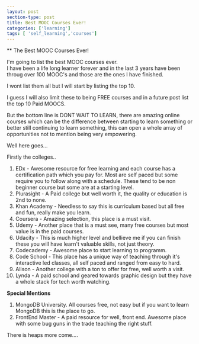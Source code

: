 ```yaml
---
layout: post
section-type: post
title: Best MOOC Courses Ever!
categories: ['learning']
tags: [ 'self_learning','courses']
---
```



** The Best MOOC Courses Ever!  

I'm going to list the best MOOC courses ever.  
I have been a life long learner forever and in the last 3 years have been throug over 100 MOOC's and those are the ones I have finished.  

I wont list them all but I will start by listing the top 10.  

I guess I will also limit these to being FREE courses and in a future post list the top 10 Paid MOOCS.

But the bottom line is DONT WAIT TO LEARN, there are amazing online courses which can be the difference between starting to learn something or better still continuing to learn something, this can open a whole array of opportunities not to mention being very empowering.  

Well here goes...  

Firstly the colleges..

1. EDx - Awesome resource for free learning and each course has a certification path which you pay for. Most are self paced but some require you to follow along with a schedule. These tend to be non beginner course but some are at a starting level.
2. Plurasight - A Paid college but well worth it, the quality or education is 2nd to none.
3. Khan Academy - Needless to say this is curriculum based but all free and fun, really make you learn.
4. Coursera - Amazing selection, this place is a must visit.
5. Udemy - Another place that is a must see, many free courses but most value is in the paid courses.
6. Udacity - This is much higher level and bellieve me if you can finish these you will have learn't valuable skills, not just theory.
7. Codecademy - Awesome place to start learning to programm.
8. Code School - This place has a unique way of teaching through it's interactive led classes, all self paced and ranged from easy to hard.
9. Alison - Another college with a ton to offer for free, well worth a visit.
10. Lynda - A paid school and geared towards graphic design but they have a whole stack for tech worth watching.

**Special Mentions**
1. MongoDB University. All courses free, not easy but if you want to learn MongoDB this is the place to go.
2. FrontEnd Master - A paid resource for well, front end. Awesome place with some bug guns in the trade teaching the right stuff.


There is heaps more come....

